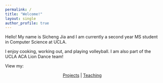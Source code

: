 ```yaml
---
permalink: /
title: "Welcome!"
layout: single
author_profile: true
---
```


Hello! My name is Sicheng Jia and I am currently a second year MS student in Computer Science at UCLA.

I enjoy cooking, working out, and playing volleyball. I am also part of the UCLA ACA Lion Dance team!

View my:

<div align="center">

[Projects](./_pages/projects.md) \| [Teaching](./_pages/teaching.md)

</div>